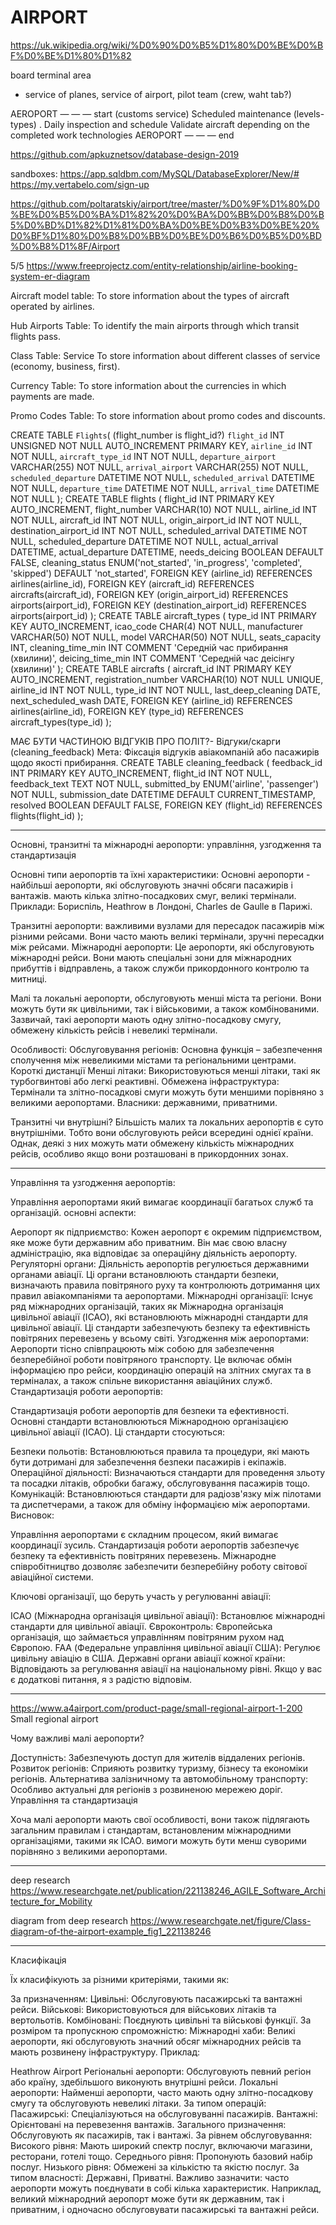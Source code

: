 # AIRPORT

https://uk.wikipedia.org/wiki/%D0%90%D0%B5%D1%80%D0%BE%D0%BF%D0%BE%D1%80%D1%82

board
terminal
area

 - service of planes, service of airport, pilot team (crew, waht tab?)

AEROPORT — — — start
    (customs service)
    Scheduled maintenance (levels-types) .
    Daily inspection and schedule
    Validate aircraft depending on the completed work technologies
AEROPORT — — — end

https://github.com/apkuznetsov/database-design-2019

sandboxes:
https://app.sqldbm.com/MySQL/DatabaseExplorer/New/#
https://my.vertabelo.com/sign-up


https://github.com/poltaratskiy/airport/tree/master/%D0%9F%D1%80%D0%BE%D0%B5%D0%BA%D1%82%20%D0%BA%D0%BB%D0%B8%D0%B5%D0%BD%D1%82%D1%81%D0%BA%D0%BE%D0%B3%D0%BE%20%D0%BF%D1%80%D0%B8%D0%BB%D0%BE%D0%B6%D0%B5%D0%BD%D0%B8%D1%8F/Airport

5/5
https://www.freeprojectz.com/entity-relationship/airline-booking-system-er-diagram

<!-- TABLES  begin -->
Aircraft model table: To store information about the types of aircraft operated by airlines.

Hub Airports Table: To identify the main airports through which transit flights pass.

Class Table: Service To store information about different classes of service (economy, business, first).

Currency Table: To store information about the currencies in which payments are made.

Promo Codes Table: To store information about promo codes and discounts.

<!-- CANONICAL TABS -- begin -->
<!-- CANONICAL TABS -- begin -->
CREATE TABLE `Flights`(
    (flight_number is flight_id?)
    `flight_id` INT UNSIGNED NOT NULL AUTO_INCREMENT PRIMARY KEY,
    `airline_id` INT NOT NULL,
    `aircraft_type_id` INT NOT NULL,
    `departure_airport` VARCHAR(255) NOT NULL,
    `arrival_airport` VARCHAR(255) NOT NULL,
     `scheduled_departure` DATETIME NOT NULL,
     `scheduled_arrival` DATETIME NOT NULL,
    `departure_time` DATETIME NOT NULL,
    `arrival_time` DATETIME NOT NULL
);
CREATE TABLE flights (
    flight_id INT PRIMARY KEY AUTO_INCREMENT,
    flight_number VARCHAR(10) NOT NULL,
    airline_id INT NOT NULL,
    aircraft_id INT NOT NULL,
    origin_airport_id INT NOT NULL,
    destination_airport_id INT NOT NULL,
    scheduled_arrival DATETIME NOT NULL,
    scheduled_departure DATETIME NOT NULL,
    actual_arrival DATETIME,
    actual_departure DATETIME,
    needs_deicing BOOLEAN DEFAULT FALSE,
    cleaning_status ENUM('not_started', 'in_progress', 'completed', 'skipped') DEFAULT 'not_started',
    FOREIGN KEY (airline_id) REFERENCES airlines(airline_id),
    FOREIGN KEY (aircraft_id) REFERENCES aircrafts(aircraft_id),
    FOREIGN KEY (origin_airport_id) REFERENCES airports(airport_id),
    FOREIGN KEY (destination_airport_id) REFERENCES airports(airport_id)
);
CREATE TABLE aircraft_types (
    type_id INT PRIMARY KEY AUTO_INCREMENT,
    icao_code CHAR(4) NOT NULL,
    manufacturer VARCHAR(50) NOT NULL,
    model VARCHAR(50) NOT NULL,
    seats_capacity INT,
    cleaning_time_min INT COMMENT 'Середній час прибирання (хвилини)',
    deicing_time_min INT COMMENT 'Середній час деісінгу (хвилини)'
);
CREATE TABLE aircrafts (
    aircraft_id INT PRIMARY KEY AUTO_INCREMENT,
    registration_number VARCHAR(10) NOT NULL UNIQUE,
    airline_id INT NOT NULL,
    type_id INT NOT NULL,
    last_deep_cleaning DATE,
    next_scheduled_wash DATE,
    FOREIGN KEY (airline_id) REFERENCES airlines(airline_id),
    FOREIGN KEY (type_id) REFERENCES aircraft_types(type_id)
);

МАЄ БУТИ ЧАСТИНОЮ ВІДГУКІВ ПРО ПОЛІТ?- Відгуки/скарги (cleaning_feedback)
Мета: Фіксація відгуків авіакомпаній або пасажирів щодо якості прибирання.
CREATE TABLE cleaning_feedback (
    feedback_id INT PRIMARY KEY AUTO_INCREMENT,
    flight_id INT NOT NULL,
    feedback_text TEXT NOT NULL,
    submitted_by ENUM('airline', 'passenger') NOT NULL,
    submission_date DATETIME DEFAULT CURRENT_TIMESTAMP,
    resolved BOOLEAN DEFAULT FALSE,
    FOREIGN KEY (flight_id) REFERENCES flights(flight_id)
);
<!-- CANONICAL TABS -- end -->
<!-- CANONICAL TABS -- end -->

<!-- TABLES  end -->

------------------------------

Основні, транзитні та міжнародні аеропорти: управління, узгодження та стандартизація


Основні типи аеропортів та їхні характеристики:
Основні аеропорти - найбільші аеропорти, які обслуговують значні обсяги пасажирів і вантажів. 
мають кілька злітно-посадкових смуг, великі термінали. Приклади: Бориспіль, Heathrow в Лондоні, Charles de Gaulle в Парижі. 

Транзитні аеропорти: важливими вузлами для пересадок пасажирів між різними рейсами.
 Вони часто мають великі термінали, зручні пересадки між рейсами.
Міжнародні аеропорти: Це аеропорти, які обслуговують міжнародні рейси. Вони мають спеціальні 
зони для міжнародних прибуттів і відправлень, а також служби прикордонного контролю та митниці.

Малі та локальні аеропорти, обслуговують менші міста та регіони. Вони можуть 
бути як цивільними, так і військовими, а також комбінованими. Зазвичай, такі аеропорти мають одну
 злітно-посадкову смугу, обмежену кількість рейсів і невеликі термінали.

Особливості:
Обслуговування регіонів: Основна функція – забезпечення сполучення між невеликими містами та регіональними центрами.
Короткі дистанції
Менші літаки: Використовуються менші літаки, такі як турбогвинтові або легкі реактивні.
Обмежена інфраструктура: Термінали та злітно-посадкові смуги можуть бути меншими  порівняно з великими аеропортами.
Власники:  державними, приватними.

Транзитні чи внутрішні?
Більшість малих та локальних аеропортів є суто внутрішніми. Тобто вони обслуговують рейси 
всередині однієї країни. Однак, деякі з них можуть мати обмежену кількість міжнародних рейсів, 
особливо якщо вони розташовані в прикордонних зонах.

-----------------------------
Управління та узгодження аеропортів:

Управління аеропортами який вимагає координації багатьох служб та організацій. основні аспекти:

Аеропорт як підприємство: Кожен аеропорт є окремим підприємством, яке може бути державним
 або приватним. Він має свою власну адміністрацію, яка відповідає за операційну діяльність аеропорту.
Регуляторні органи: Діяльність аеропортів регулюється державними органами авіації. 
Ці органи встановлюють стандарти безпеки, визначають правила повітряного руху та контролюють
 дотримання цих правил авіакомпаніями та аеропортами.
Міжнародні організації: Існує ряд міжнародних організацій, таких як Міжнародна організація 
цивільної авіації (ICAO), які встановлюють міжнародні стандарти для цивільної авіації. 
Ці стандарти забезпечують безпеку та ефективність повітряних перевезень у всьому світі.
Узгодження між аеропортами: Аеропорти тісно співпрацюють між собою для забезпечення безперебійної 
роботи повітряного транспорту. Це включає обмін інформацією про рейси, координацію операцій 
на злітних смугах та в терміналах, а також спільне використання авіаційних служб.
Стандартизація роботи аеропортів:

Стандартизація роботи аеропортів для  безпеки та ефективності. Основні стандарти встановлюються 
Міжнародною організацією цивільної авіації (ICAO). Ці стандарти стосуються:

Безпеки польотів: Встановлюються правила та процедури, які мають бути дотримані для забезпечення безпеки пасажирів і екіпажів.
Операційної діяльності: Визначаються стандарти для проведення зльоту та посадки літаків, обробки багажу, обслуговування пасажирів тощо.
Комунікацій: Встановлюються стандарти для радіозв'язку між пілотами та диспетчерами, а також для обміну інформацією між аеропортами.
Висновок:

Управління аеропортами є складним процесом, який вимагає координації зусиль. 
Стандартизація роботи аеропортів забезпечує безпеку та ефективність повітряних перевезень. 
Міжнародне співробітництво дозволяє забезпечити безперебійну роботу світової авіаційної системи.

Ключові організації, що беруть участь у регулюванні авіації:

ICAO (Міжнародна організація цивільної авіації): Встановлює міжнародні стандарти для цивільної авіації.
Євроконтроль: Європейська організація, що займається управлінням повітряним рухом над Європою.
FAA (Федеральне управління цивільної авіації США): Регулює цивільну авіацію в США.
Державні органи авіації кожної країни: Відповідають за регулювання авіації на національному рівні.
Якщо у вас є додаткові питання, я з радістю відповім.

----

https://www.a4airport.com/product-page/small-regional-airport-1-200
Small regional airport

Чому важливі малі аеропорти?

Доступність: Забезпечують доступ для жителів віддалених регіонів.
Розвиток регіонів: Сприяють розвитку туризму, бізнесу та економіки регіонів.
Альтернатива залізничному та автомобільному транспорту: Особливо актуальні для регіонів з розвиненою мережею доріг.
Управління та стандартизація

Хоча малі аеропорти мають свої особливості, вони також підлягають загальним правилам і стандартам, 
встановленим міжнародними організаціями, такими як ICAO. вимоги можуть бути 
менш суворими порівняно з великими аеропортами.

-----------------------

deep research
https://www.researchgate.net/publication/221138246_AGILE_Software_Architecture_for_Mobility

diagram from deep research 
https://www.researchgate.net/figure/Class-diagram-of-the-airport-example_fig1_221138246

-----------------------

Класифікація 

Їх класифікують за різними критеріями, такими як:

За призначенням:
Цивільні: Обслуговують пасажирські та вантажні рейси.
Військові: Використовуються для військових літаків та вертольотів.
Комбіновані: Поєднують цивільні та військові функції.
За розміром та пропускною спроможністю:
Міжнародні хаби: Великі аеропорти, які обслуговують значний обсяг міжнародних рейсів та мають розвинену інфраструктуру. 
Приклад:

Heathrow Airport
Регіональні аеропорти: Обслуговують певний регіон або країну, здебільшого виконують внутрішні рейси.
Локальні аеропорти: Найменші аеропорти, часто мають одну злітно-посадкову смугу та обслуговують невеликі літаки.
За типом операцій:
Пасажирські: Спеціалізуються на обслуговуванні пасажирів.
Вантажні: Орієнтовані на перевезення вантажів.
Загального призначення: Обслуговують як пасажирів, так і вантажі.
За рівнем обслуговування:
Високого рівня: Мають широкий спектр послуг, включаючи магазини, ресторани, готелі тощо.
Середнього рівня: Пропонують базовий набір послуг.
Низького рівня: Обмежені за кількістю та якістю послуг.
За типом власності: Державні, Приватні.
Важливо зазначити: часто аеропорти можуть поєднувати в собі кілька характеристик. Наприклад, великий міжнародний 
аеропорт може бути як державним, так і приватним, і одночасно обслуговувати пасажирські та вантажні рейси.